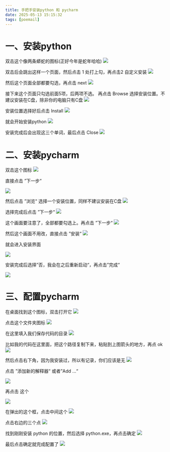 ```yaml
---
title: 手把手安装python 和 pycharm
date: 2025-05-13 15:15:32
tags: [poemail]
---
```


#  一、安装python
双击这个像两条蟒蛇的图标(正好今年是蛇年哈哈)
![](https://raw.gitcode.com/yaaakaaang/pic/raw/main/65400d954025962dd1bd3c462316239.png)

双击后会跳出这样一个页面，然后点击 1 处打上勾，再点击2 自定义安装
![](https://raw.gitcode.com/yaaakaaang/pic/raw/main/1747123012691.jpg)

然后这个页面全部都要勾选，再点击 next
![](https://raw.gitcode.com/yaaakaaang/pic/raw/main/1747123236599.jpg)

接下来这个页面只勾选前面5项，后两项不选。
再点击 Browse 选择安装位置。不建议安装在C盘，除非你的电脑只有C盘
![](https://raw.gitcode.com/yaaakaaang/pic/raw/main/1747123340128.jpg)

安装位置选择好后点击 Install
![](https://raw.gitcode.com/yaaakaaang/pic/raw/main/1747123527599.jpg)

就会开始安装python
![](https://raw.gitcode.com/yaaakaaang/pic/raw/main/1747123656524.jpg)

安装完成后会出现这三个单词，最后点击 Close
![](https://raw.gitcode.com/yaaakaaang/pic/raw/main/1747124329047.jpg)


#  二、安装pycharm
双击这个图标
![](https://raw.gitcode.com/yaaakaaang/pic/raw/main/1747123783423.jpg)

直接点击 ”下一步“

![](https://raw.gitcode.com/yaaakaaang/pic/raw/main/1747123850337.jpg)

然后点击 ”浏览“ 选择一个安装位置，同样不建议安装在C盘
![](https://raw.gitcode.com/yaaakaaang/pic/raw/main/1747123925522.jpg)

选择完成后点击 ”下一步“
![](https://raw.gitcode.com/yaaakaaang/pic/raw/main/1747124034570.jpg)

这个画面要注意了，全部都要勾选上。再点击 ”下一步“
![](https://raw.gitcode.com/yaaakaaang/pic/raw/main/1747124106220.jpg)

然后这个画面不用改，直接点击 ”安装“
![](https://raw.gitcode.com/yaaakaaang/pic/raw/main/1747124191643.jpg)

就会进入安装界面

![](https://raw.gitcode.com/yaaakaaang/pic/raw/main/1747124260035.jpg)

安装完成后选择”否，我会在之后重新启动“，再点击”完成“

![](https://raw.gitcode.com/yaaakaaang/pic/raw/main/1747124493666.jpg)

#  三、配置pycharm
在桌面找到这个图标，双击打开它
![](https://raw.gitcode.com/yaaakaaang/pic/raw/main/1747124808348.jpg)

点击这个文件夹图标
![](https://raw.gitcode.com/yaaakaaang/pic/raw/main/1747124932102.jpg)

在这里填入我们保存代码的目录
![](https://raw.gitcode.com/yaaakaaang/pic/raw/main/1747125115732.jpg)

比如我的代码在这里面，把这个路径复制下来，粘贴到上图箭头的地方，再点 ok 
![](https://raw.gitcode.com/yaaakaaang/pic/raw/main/1747125696550.jpg)

然后点击右下角，因为我安装过，所以有记录，你们应该是无
![](https://raw.gitcode.com/yaaakaaang/pic/raw/main/1747126387645.jpg)

点击 ”添加新的解释器“ 或者”Add ...“

![](https://raw.gitcode.com/yaaakaaang/pic/raw/main/1747129692590.jpg)

再点击 这个

![](https://raw.gitcode.com/yaaakaaang/pic/raw/main/1747129811000.jpg)

在弹出的这个框，点击中间这个
![](https://raw.gitcode.com/yaaakaaang/pic/raw/main/1747136220130.jpg)

点击右边的三个点
![](https://raw.gitcode.com/yaaakaaang/pic/raw/main/1747130046718.jpg)

找到刚刚安装 python 的位置，然后选择 python.exe，再点击确定
![](https://raw.gitcode.com/yaaakaaang/pic/raw/main/1747130155641.jpg)

最后点击确定就完成配置了
![](https://raw.gitcode.com/yaaakaaang/pic/raw/main/1747130241825.jpg)